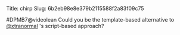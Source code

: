 Title: chirp
Slug: 6b2eb98e8e379b2115588f2a83f09c75

#DPMB7@videolean Could you be the template-based alternative to <a href="http://twitter.com/xtranormal">@xtranormal</a> 's script-based approach?
